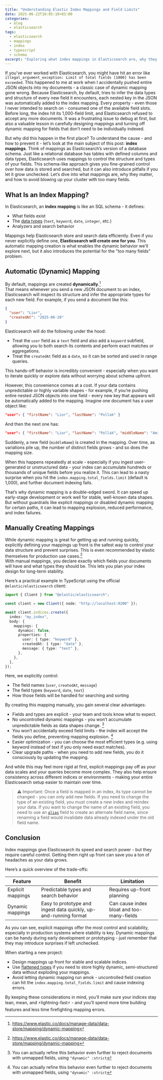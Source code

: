 ```yaml
---
title: "Understanding Elastic Index Mappings and Field Limits"
date: 2025-06-22T10:05:10+03:00
categories:
  - blog
  - elasticsearch
tags:
  - elasticsearch
  - mappings
  - index
  - typescript
  - schema
excerpt: "Exploring what index mappings in Elasticsearch are, why they matter, and how to manage them to avoid too many fields errors."
---
```


If you’ve ever worked with Elasticsearch, you might have hit an error like `illegal_argument_exception: Limit of total fields [1000] has been exceeded`. This happened to me at work when I accidentally pushed entire JSON objects into my documents - a classic case of dynamic mapping gone wrong. Because Elasticsearch, by default, tries to infer the data types and structure of every new field it encounters, each nested key in the JSON was automatically added to the index mapping. Every property - even those I never intended to search on - consumed one of the available field slots. Before long, the index hit its 1,000-field limit, and Elasticsearch refused to accept any more documents. It was a frustrating issue to debug at first, but also a valuable lesson in carefully designing mappings and turning off dynamic mapping for fields that don’t need to be individually indexed.

But why did this happen in the first place? To understand the cause - and how to prevent it - let’s look at the main subject of this post: **index mappings**. Think of mappings as Elasticsearch’s version of a database schema. Just like a relational database has tables with defined columns and data types, Elasticsearch uses mappings to control the structure and types of your fields. This schema-like approach gives you fine-grained control over how data is stored and searched, but it can also introduce pitfalls if you let it grow unchecked. Let’s dive into what mappings are, why they matter, and how to avoid blowing up your cluster with too many fields.

## What Is an Index Mapping?

In Elasticsearch, an **index mapping** is like an SQL schema - it defines:

- What fields exist
- The [data types] (`text`, `keyword`, `date`, `integer`, etc.)
- Analyzers and search behavior

Mappings help Elasticsearch store and search data efficiently. Even if you never explicitly define one, **Elasticsearch will create one for you**. This automatic mapping creation is what enables the dynamic behavior we'll explore next, but it also introduces the potential for the "too many fields" problem.

## Automatic (Dynamic) Mapping

By default, mappings are created **dynamically**.[^1]  
That means whenever you send a new JSON document to an index, Elasticsearch will inspect its structure and infer the appropriate types for each new field. For example, if you send a document like this:

```json
{
  "user": "Lior",
  "createdAt": "2025-06-20"
}
```

Elasticsearch will do the following under the hood:

- Treat the `user` field as a `text` field and also add a `keyword` subfield, allowing you to both search its contents and perform exact matches or aggregations.
- Treat the `createdAt` field as a `date`, so it can be sorted and used in range queries.

This hands-off behavior is incredibly convenient - especially when you want to iterate quickly or explore data without worrying about schema upfront.

However, this convenience comes at a cost. If your data contains unpredictable or highly variable shapes - for example, if you’re pushing entire nested JSON objects into one field - every new key that appears will be automatically added to the mapping. Imagine one document has a user object like:

```json
"user": { "firstName": "Lior", "lastName": "Pollak" }
```

And then the next one has:

```json
"user": { "firstName": "Lior", "lastName": "Pollak", "middleName": "Amit" }
```

Suddenly, a new field (`middleName`) is created in the mapping. Over time, as variations pile up, the number of distinct fields grows - and so does the mapping size.

When this happens repeatedly at scale - especially if you ingest user-generated or unstructured data - your index can accumulate hundreds or thousands of unique fields before you realize it. This can lead to a nasty surprise when you hit the `index.mapping.total_fields.limit` (default is 1,000), and further document indexing fails.

That’s why dynamic mapping is a double-edged sword. It can speed up early-stage development or work well for stable, well-known data shapes. But without guardrails like explicit mappings or disabled dynamic mapping for certain paths, it can lead to mapping explosion, reduced performance, and index failures.

## Manually Creating Mappings

While dynamic mapping is great for getting up and running quickly, explicitly defining your mappings up front is the safest way to control your data structure and prevent surprises. This is even recommended by elastic themselves for production use cases.[^1]  
With manual mappings, you declare exactly which fields your documents will have and what types they should be. This lets you plan your index design for long-term stability.

Here’s a practical example in TypeScript using the official `@elastic/elasticsearch` client:

```typescript
import { Client } from "@elastic/elasticsearch";

const client = new Client({ node: "http://localhost:9200" });

await client.indices.create({
  index: "my_index",
  body: {
    mappings: {
      dynamic: false,
      properties: {
        user: { type: "keyword" },
        createdAt: { type: "date" },
        message: { type: "text" },
      },
    },
  },
});
```

Here, we explicitly control:

- The field names (`user`, `createdAt`, `message`)
- The field types (`keyword`, `date`, `text`)
- How those fields will be handled for searching and sorting

By creating this mapping manually, you gain several clear advantages:

- Fields and types are explicit - your team and tools know what to expect.
- No uncontrolled dynamic mappings - you won’t accumulate unpredictable fields as data shapes change. [^2]
- You won’t accidentally exceed field limits - the index will accept the fields you define, preventing mapping explosion. [^2]
- Easier optimization - you can choose the most efficient types (e.g. using keyword instead of text if you only need exact matches).
- Clear upgrade paths - when you need to add new fields, you do it consciously by updating the mapping.

And while this may feel more rigid at first, explicit mappings pay off as your data scales and your queries become more complex. They also help ensure consistency across different indices or environments - making your entire Elasticsearch setup easier to maintain over time.

> ⚠️ Important: Once a field is mapped in an index, its type cannot be changed - you can only add new fields. If you need to change the type of an existing field, you must create a new index and reindex your data. If you want to change the name of an existing field, you need to use an [`alias`] field to create an alternate field name, since renaming a field would invalidate data already indexed under the old field name.

## Conclusion

Index mappings give Elasticsearch its speed and search power - but they require careful control. Getting them right up front can save you a ton of headaches as your data grows.

Here’s a quick overview of the trade-offs:

| Feature           | Benefit                                                          | Limitation                                |
| ----------------- | ---------------------------------------------------------------- | ----------------------------------------- |
| Explicit mappings | Predictable types and search behavior                            | Requires up-front planning                |
| Dynamic mappings  | Easy to prototype and ingest data quickly, up-and-running format | Can cause index bloat and too-many-fields |

As you can see, explicit mappings offer the most control and scalability, especially in production systems where stability is key. Dynamic mappings can be handy during early development or prototyping - just remember that they may introduce surprises if left unchecked.

When starting a new project:

- Design mappings up front for stable and scalable indices.
- Use [flattened types][flattened types] if you need to store highly dynamic, semi-structured data without exploding your mappings.
- Avoid letting dynamic mapping run amok - uncontrolled field creation can hit the `index.mapping.total_fields.limit` and cause indexing errors.

By keeping these considerations in mind, you’ll make sure your indices stay lean, mean, and ⚡️lightning-fast⚡️ - and you’ll spend more time building features and less time firefighting mapping errors.

[data types]: https://www.elastic.co/docs/reference/elasticsearch/mapping-reference/field-data-types
[`alias`]: https://www.elastic.co/docs/reference/elasticsearch/mapping-reference/field-alias
[flattened types]: https://www.elastic.co/guide/en/elasticsearch/reference/8.18/flattened.html

[^1]: https://www.elastic.co/docs/manage-data/data-store/mapping/dynamic-mapping
[^2]: You can actually refine this behavior even further to reject documents with unmapped fields, using `"dynamic" :strict`
